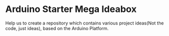 # Arduino Starter Mega Ideabox
Help us to create a repository which contains various project ideas(Not the code, just ideas), based on the Arduino Platform.
